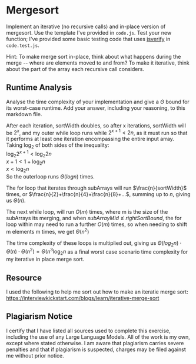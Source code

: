 # Mergesort

Implement an iterative (no recursive calls) and in-place version of mergesort.
Use the template I've provided in `code.js`. Test your new function; I've
provided some basic testing code that uses
[jsverify](https://jsverify.github.io/) in `code.test.js`.

Hint: To make merge sort in-place, think about what happens during the merge --
where are elements moved to and from? To make it iterative, think about the
part of the array each recursive call considers.

## Runtime Analysis

Analyse the time complexity of your implementation and give a $\Theta$ bound for
its worst-case runtime. Add your answer, including your reasoning, to this
markdown file.

After each iteration, sortWidth doubles, so after x iterations, sortWidth will
be $2^x$, and my outer while loop runs while $2^{x+1} < 2n$, as it must run so that
it performs at least one iteration encompassing the entire input array.  
Taking $\log_{2}$ of both sides of the inequality:  
$\log_{2} 2^{x+1} < \log_{2} 2n$  
$x + 1 < 1 + \log_{2} n$  
$x < \log_{2} n$  
So the outerloop runs $\Theta(log n)$ times.  

The for loop that iterates through subArrays will run $\frac{n}{sortWidth}$ times, or
$\frac{n}{2}+\frac{n}{4}+\frac{n}{8}+...$, summing up to $n$, giving us $\Theta(n)$.  

The next while loop, will run $O(m)$ times, where m is the size of the subArrays its
merging, and when $subArrayMid \not\geq rightSortBound$, the for loop within may
need to run a further $O(m)$ times, so when needing to shift m elements m times,
we get $\Theta(n^2)$  

The time complexity of these loops is multiplied out, giving us $\Theta(log_{2} n)
\cdot \Theta(n) \cdot \Theta(n^2) = \Theta(n^3 \log_{2} n$ as a final worst case
scenario time complexity for my iterative in place merge sort.

## Resource

I used the following to help me sort out how to make an iteratie merge sort:  
https://interviewkickstart.com/blogs/learn/iterative-merge-sort

## Plagiarism Notice

I certify that I have listed all sources used to complete this exercise, including the use of any Large Language Models. All of the work is my own, except where stated otherwise. I am aware that plagiarism carries severe penalties and that if plagiarism is suspected, charges may be filed against me without prior notice.
